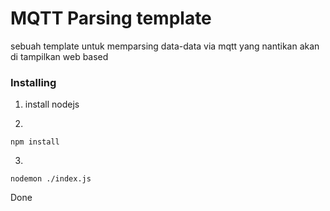 # MQTT Parsing template

sebuah template untuk memparsing data-data via mqtt yang nantikan akan di tampilkan web based

### Installing

1. install nodejs

2. 
```
npm install
```

3. 
```
nodemon ./index.js
```

Done